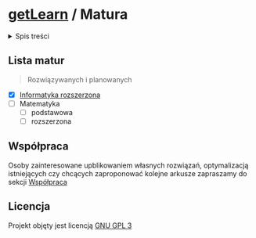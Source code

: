 # [getLearn][root] / Matura <!-- omit in toc -->

<details><summary>Spis treści</summary>

- [Lista matur](#lista-matur)
- [Współpraca](#współpraca)
</details>

## Lista matur
> Rozwiązywanych i planowanych
- [x] [Informatyka rozszerzona](inf/)
- [ ] Matematyka
  - [ ] podstawowa
  - [ ] rozszerzona

## Współpraca
Osoby zainteresowane upblikowaniem własnych rozwiązań, optymalizacją istniejących czy chcących zaproponować kolejne arkusze zapraszamy do sekcji [Współpraca][contributing]

## Licencja <!-- omit in toc -->
Projekt objęty jest licencją [GNU GPL 3][license]

[root]: https://github.com/Pixel48/getLearn
[license]: https://github.com/Pixel48/getLearn/blob/master/LICENSE
[contributing]: https://github.com/Pixel48/getLearn/blob/master/docs/CONTRIBUTING.md
